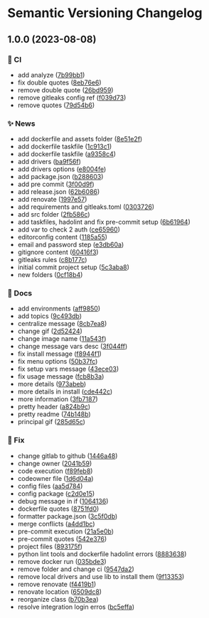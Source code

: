 # Semantic Versioning Changelog

## 1.0.0 (2023-08-08)


### :repeat: CI

* add analyze ([7b99bb1](https://github.com/lpsm-dev/auto-earn-pre/commit/7b99bb1a2a2c557ca5c4770bce5947bd1fd57fd2))
* fix double quotes ([8eb76e6](https://github.com/lpsm-dev/auto-earn-pre/commit/8eb76e67303eafa32fcd321d02592a280f10c8e0))
* remove double quote ([26bd959](https://github.com/lpsm-dev/auto-earn-pre/commit/26bd959830e0a6eb6e17b1872e31874517ce169e))
* remove gitleaks config ref ([f039d73](https://github.com/lpsm-dev/auto-earn-pre/commit/f039d73994b509b2ff4aeeb0f423c95addb74fca))
* remove quotes ([79d54b6](https://github.com/lpsm-dev/auto-earn-pre/commit/79d54b64d1237c3a5bd1fb29a693c5e91c82a3dc))


### :sparkles: News

* add dockerfile and assets folder ([8e51e2f](https://github.com/lpsm-dev/auto-earn-pre/commit/8e51e2fd26704fe29daf23b932a55ae264dc78d3))
* add dockerfile taskfile ([1c913c1](https://github.com/lpsm-dev/auto-earn-pre/commit/1c913c1612c33ab631444ad33a01fd558352d709))
* add dockerfile taskfile ([a9358c4](https://github.com/lpsm-dev/auto-earn-pre/commit/a9358c47b2430fd4cd174de3dadea4dc708d6682))
* add drivers ([ba9f56f](https://github.com/lpsm-dev/auto-earn-pre/commit/ba9f56f158690e0ddcc9f134d9c295154d1db39c))
* add drivers options ([e8004fe](https://github.com/lpsm-dev/auto-earn-pre/commit/e8004fe3f9c3d01cf81d74761d7e9874c4ca6fa8))
* add package.json ([b288603](https://github.com/lpsm-dev/auto-earn-pre/commit/b28860351c09b0316fa4c2999ebee7e77c1e529d))
* add pre commit ([3f00d9f](https://github.com/lpsm-dev/auto-earn-pre/commit/3f00d9fdd02d2806f6378dc4dde33386adaac10a))
* add release.json ([62b6086](https://github.com/lpsm-dev/auto-earn-pre/commit/62b6086a1836e71d8c0366febb9131ae64e34378))
* add renovate ([1997e57](https://github.com/lpsm-dev/auto-earn-pre/commit/1997e573613a87ed7228414d7287071befc32c39))
* add requirements and gitleaks.toml ([0303726](https://github.com/lpsm-dev/auto-earn-pre/commit/03037262c1ff99e7456dd20ad87e894bcce9e2d1))
* add src folder ([2fb586c](https://github.com/lpsm-dev/auto-earn-pre/commit/2fb586c1ae67bba2070bae8533aa35d23cc04336))
* add taskfiles, hadolint and fix pre-commit setup ([6b61964](https://github.com/lpsm-dev/auto-earn-pre/commit/6b6196415d6100fc396bfc5f5b78d94322b35b80))
* add var to check 2 auth ([ce65960](https://github.com/lpsm-dev/auto-earn-pre/commit/ce65960b1bb5558cbd2c5fcaf66ec88115fe3e42))
* editorconfig content ([1185a55](https://github.com/lpsm-dev/auto-earn-pre/commit/1185a55975669d34806089ab60dae1bb5e23f3ad))
* email and password step ([e3db60a](https://github.com/lpsm-dev/auto-earn-pre/commit/e3db60aeb470616dc583064187794128fffec0da))
* gitignore content ([60416f3](https://github.com/lpsm-dev/auto-earn-pre/commit/60416f3bd8b88a7f52b830ef44f3155024b623f4))
* gitleaks rules ([c8b177c](https://github.com/lpsm-dev/auto-earn-pre/commit/c8b177cd2bb5dece7e87ad8042dc861cda1bd17b))
* initial commit project setup ([5c3aba8](https://github.com/lpsm-dev/auto-earn-pre/commit/5c3aba82e877ec5d4ed6ef49e6283ffb8d975d3b))
* new folders ([0cf18b4](https://github.com/lpsm-dev/auto-earn-pre/commit/0cf18b4fb3e0eac561e605e759d34113eea6d9f2))


### :memo: Docs

* add environments ([aff9850](https://github.com/lpsm-dev/auto-earn-pre/commit/aff98508003222a3fa77375d39c0de7b79f616f1))
* add topics ([9c493db](https://github.com/lpsm-dev/auto-earn-pre/commit/9c493db35cda7ff2f00df870e15f7a65acade1c5))
* centralize message ([8cb7ea8](https://github.com/lpsm-dev/auto-earn-pre/commit/8cb7ea85b8a0413e7c66f2f144676a5ca5a5ae8e))
* change gif ([2d52424](https://github.com/lpsm-dev/auto-earn-pre/commit/2d5242448571f8cd0d65f5c0d469c0b6e1601841))
* change image name ([11a543f](https://github.com/lpsm-dev/auto-earn-pre/commit/11a543f605fceaa08639c43800b7713555064a49))
* change message vars desc ([3f044ff](https://github.com/lpsm-dev/auto-earn-pre/commit/3f044ff64a4fc050b3bc6167c68175c80a37183c))
* fix install message ([f8944f1](https://github.com/lpsm-dev/auto-earn-pre/commit/f8944f1ca389e552ec945d6933bab979ec78e64d))
* fix menu options ([50b37fc](https://github.com/lpsm-dev/auto-earn-pre/commit/50b37fc9820eae14a17517c7aac809e982abdca8))
* fix setup vars message ([43ece03](https://github.com/lpsm-dev/auto-earn-pre/commit/43ece03254668f7b36bc4dd7d88ab1c0a020e188))
* fix usage message ([fcb8b3a](https://github.com/lpsm-dev/auto-earn-pre/commit/fcb8b3a9c33ed5f7c92b72730b993106b2efec3d))
* more details ([973abeb](https://github.com/lpsm-dev/auto-earn-pre/commit/973abeb23372f5888444f29bf80650ee4bffba8f))
* more details in install ([cde442c](https://github.com/lpsm-dev/auto-earn-pre/commit/cde442c964b573be89e03aa2dcf89f3fa2e4611d))
* more information ([3fb7187](https://github.com/lpsm-dev/auto-earn-pre/commit/3fb7187e8a2dfde75d77bd8d08a49c9f0ecf7c33))
* pretty header ([a824b9c](https://github.com/lpsm-dev/auto-earn-pre/commit/a824b9c56ab2fd0d82a86687bb1763ed38e643be))
* pretty readme ([74b148b](https://github.com/lpsm-dev/auto-earn-pre/commit/74b148b7595fa6d4e5ba6332b3e6e5fd1ed3805d))
* principal gif ([285d65c](https://github.com/lpsm-dev/auto-earn-pre/commit/285d65c1eaee23ca5cc5a216e22dd487010f0486))


### :bug: Fix

* change gitlab to github ([1446a48](https://github.com/lpsm-dev/auto-earn-pre/commit/1446a4846880699db8494ea9cfdea517e1277a36))
* change owner ([2041b59](https://github.com/lpsm-dev/auto-earn-pre/commit/2041b59849b5032ac888a843f43953b2b9ed85d5))
* code execution ([f89feb8](https://github.com/lpsm-dev/auto-earn-pre/commit/f89feb8d6483bf22a146be9df58cd6685de88af1))
* codeowner file ([1d6d04a](https://github.com/lpsm-dev/auto-earn-pre/commit/1d6d04a0d927a288885dc3b7770e07eac99a2273))
* config files ([aa5d784](https://github.com/lpsm-dev/auto-earn-pre/commit/aa5d784b0656cb86ae38b8128e51ff4777081fe2))
* config package ([c2d0e15](https://github.com/lpsm-dev/auto-earn-pre/commit/c2d0e15e121801688d1abbf95e5906c177df320f))
* debug message in if ([1064136](https://github.com/lpsm-dev/auto-earn-pre/commit/1064136e6a5ea7c696808dceae034f2573a520df))
* dockerfile quotes ([8751fd0](https://github.com/lpsm-dev/auto-earn-pre/commit/8751fd06df6c2dde743533887badf7c29125dd6d))
* formatter package.json ([3c5f0db](https://github.com/lpsm-dev/auto-earn-pre/commit/3c5f0db6c0b37140a43356c72bcd65248b79403c))
* merge conflicts ([a4dd1bc](https://github.com/lpsm-dev/auto-earn-pre/commit/a4dd1bca3e3fb9d2934873cf2858f47a5a6c55a1))
* pre-commit execution ([21a5e0b](https://github.com/lpsm-dev/auto-earn-pre/commit/21a5e0b228edb7e92a353307eb5005d225c38d30))
* pre-commit quotes ([542e376](https://github.com/lpsm-dev/auto-earn-pre/commit/542e3769a9a8112ac7bfff0e3e9cdc26dd80d712))
* project files ([893175f](https://github.com/lpsm-dev/auto-earn-pre/commit/893175fb25f9b5c3b49cda1ccbfb0ffa62c437d3))
* python lint tools and dockerfile hadolint errors ([8883638](https://github.com/lpsm-dev/auto-earn-pre/commit/88836389d392e579953040d011266748403ce283))
* remove docker run ([035bde3](https://github.com/lpsm-dev/auto-earn-pre/commit/035bde31c0fc94981fc7940081e9e5bbd35f88a1))
* remove folder and change ci ([9547da2](https://github.com/lpsm-dev/auto-earn-pre/commit/9547da2741da744a5e0bfaf33413fc41487afaca))
* remove local drivers and use lib to install them ([9f13353](https://github.com/lpsm-dev/auto-earn-pre/commit/9f133537d0e36d15194ba03b813cd6e9f75b7dca))
* remove renovate ([f4419b1](https://github.com/lpsm-dev/auto-earn-pre/commit/f4419b1ccc0e1b39ef5d5002e202276620cfd45c))
* renovate location ([6509dc8](https://github.com/lpsm-dev/auto-earn-pre/commit/6509dc814dbced83b822320964b2e20ae2161db2))
* reorganize class ([b70b3ea](https://github.com/lpsm-dev/auto-earn-pre/commit/b70b3ea74b2c6f177b164de14d468729c21d7381))
* resolve integration login erros ([bc5effa](https://github.com/lpsm-dev/auto-earn-pre/commit/bc5effaa79654f911d5dccbfa23936749c972246))
